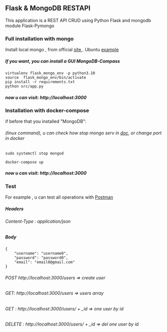 ## Flask & MongoDB RESTAPI

This application is a REST API CRUD using Python Flask and mongodb module Flask-Pymongo

### Full installation with mongo
Install local mongo , from  official <a href="https://www.mongodb.com/docs/manual/administration/install-community/"> site </a>. Ubuntu <a href="https://www.mongodb.com/docs/manual/tutorial/install-mongodb-on-ubuntu/#considerations ">example</a>

##### If you want, you can install a GUI MongoDB-Compass
```
virtualenv flask_mongo_env -p python3.10
source  flask_mongo_env/bin/activate
pip install -r requirements.txt
python src/app.py
```
##### now u can visit: http://localhost:3000


### Installation with docker-compose 

if before that you installed "MongoDB":

###### (linux command), u can check how stop mongo serv in <a href="https://www.mongodb.com/docs/manual/">doc</a>, or change port in docker

```
sudo systemctl stop mongod
```


```
docker-compose up
```

##### now u can visit: http://localhost:3000


### Test

For example , u can test all operations with <a href="https://www.postman.com/downloads/"> Postman </a>
##### Headers
###### Content-Type : application/json
##### Body
```
{
    "username": "username0",
    "password": "password0",
    "email": "email0@gmail.com"
}
```
###### POST http://localhost:3000/users => create user
###### GET: http://localhost:3000/users => users array
###### GET : http://localhost:3000/users/ + _id => one user by id
###### DELETE : http://localhost:3000/users/ + _id => del one user by id

